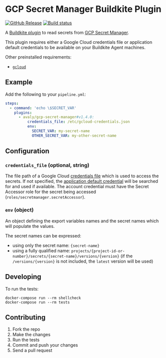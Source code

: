 # GCP Secret Manager Buildkite Plugin

[![GitHub Release](https://img.shields.io/github/release/avaly/gcp-secret-manager-buildkite-plugin.svg)](https://github.com/avaly/gcp-secret-manager-buildkite-plugin/releases) [![Build status](https://badge.buildkite.com/2d6dda24352064bc947c7affb868734d615bafeecb22102007.svg?branch=master)]()

A [Buildkite plugin](https://buildkite.com/docs/agent/v3/plugins) to read secrets from [GCP Secret Manager](https://cloud.google.com/secret-manager).

This plugin requires either a Google Cloud credentials file or application default credentials to be available on your
Buildkite Agent machines.

Other preinstalled requirements:

- [`gcloud`](https://cloud.google.com/sdk/)

## Example

Add the following to your `pipeline.yml`:

```yml
steps:
  - command: 'echo \$SECRET_VAR'
    plugins:
      - avaly/gcp-secret-manager#v1.4.0:
          credentials_file: /etc/gcloud-credentials.json
          env:
            SECRET_VAR: my-secret-name
            OTHER_SECRET_VAR: my-other-secret-name
```

## Configuration

### `credentials_file` (optional, string)

The file path of a Google Cloud [credentials file][1] which is used to access the secrets. If not specified, the
[application default credential][2] will be searched for and used if available.  The account credential must have the
Secret Accessor role for the secret being accessed (`roles/secretmanager.secretAccessor`).

### `env` (object)

An object defining the export variables names and the secret names which will populate the values.

The secret names can be expressed:

- using only the secret name: `{secret-name}`
- using a fully qualified name: `projects/{project-id-or-number}/secrets/{secret-name}/versions/{version}` (if the `/versions/{version}` is not included, the `latest` version will be used)

## Developing

To run the tests:

```shell
docker-compose run --rm shellcheck
docker-compose run --rm tests
```

## Contributing

1. Fork the repo
2. Make the changes
3. Run the tests
4. Commit and push your changes
5. Send a pull request

[1]: https://developers.google.com/workspace/guides/create-credentials#create_credentials_for_a_service_account
[2]: https://cloud.google.com/docs/authentication/application-default-credentials
